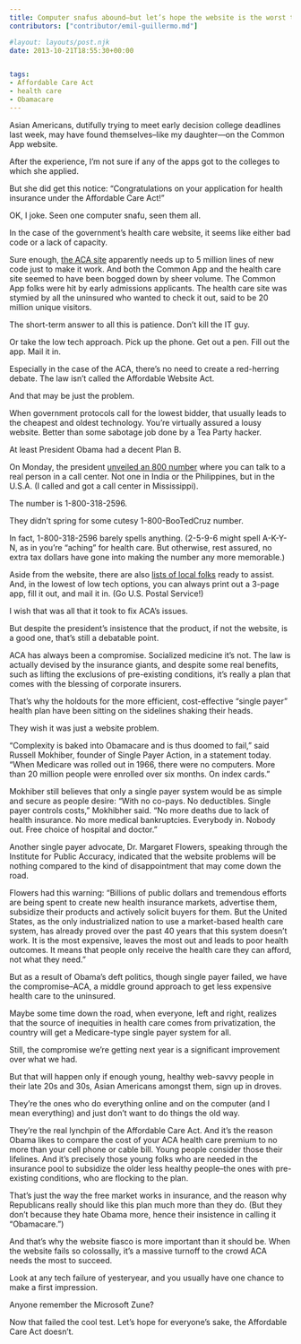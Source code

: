 ```yaml
---
title: Computer snafus abound–but let’s hope the website is the worst thing about the Affordable Care Act
contributors: ["contributor/emil-guillermo.md"]

#layout: layouts/post.njk
date: 2013-10-21T18:55:30+00:00


tags:
- Affordable Care Act
- health care
- Obamacare
---
```


Asian Americans, dutifully trying to meet early decision college deadlines last week, may have found themselves–like my daughter—on the Common App website.

After the experience, I’m not sure if any of the apps got to the colleges to which she applied.

But she did get this notice: “Congratulations on your application for health insurance under the Affordable Care Act!”

OK, I joke. Seen one computer snafu, seen them all.

In the case of the government’s health care website, it seems like either bad code or a lack of capacity.

Sure enough, [the ACA site](https://www.healthcare.gov) apparently needs up to 5 million lines of new code just to make it work. And both the Common App and the health care site seemed to have been bogged down by sheer volume. The Common App folks were hit by early admissions applicants. The health care site was stymied by all the uninsured who wanted to check it out, said to be 20 million unique visitors.

The short-term answer to all this is patience. Don’t kill the IT guy.

Or take the low tech approach. Pick up the phone. Get out a pen. Fill out the app. Mail it in.

Especially in the case of the ACA, there’s no need to create a red-herring debate. The law isn’t called the Affordable Website Act.

And that may be just the problem.

When government protocols call for the lowest bidder, that usually leads to the cheapest and oldest technology. You’re virtually assured a lousy website. Better than some sabotage job done by a Tea Party hacker.

At least President Obama had a decent Plan B.

On Monday, the president [unveiled an 800 number](https://www.whitehouse.gov/the-press-office/2013/10/21/remarks-president-affordable-care-act) where you can talk to a real person in a call center. Not one in India or the Philippines, but in the U.S.A. (I called and got a call center in Mississippi).

The number is 1-800-318-2596.

They didn’t spring for some cutesy 1-800-BooTedCruz number.

In fact, 1-800-318-2596 barely spells anything. (2-5-9-6 might spell A-K-Y-N, as in you’re “aching” for health care. But otherwise, rest assured, no extra tax dollars have gone into making the number any more memorable.)

Aside from the website, there are also [lists of local folks](https://localhelp.healthcare.gov/) ready to assist. And, in the lowest of low tech options, you can always print out a 3-page app, fill it out, and mail it in. (Go U.S. Postal Service!)

I wish that was all that it took to fix ACA’s issues.

But despite the president’s insistence that the product, if not the website, is a good one, that’s still a debatable point.

ACA has always been a compromise. Socialized medicine it’s not. The law is actually devised by the insurance giants, and despite some real benefits, such as lifting the exclusions of pre-existing conditions, it’s really a plan that comes with the blessing of corporate insurers.

That’s why the holdouts for the more efficient, cost-effective “single payer” health plan have been sitting on the sidelines shaking their heads.

They wish it was just a website problem.

“Complexity is baked into Obamacare and is thus doomed to fail,” said Russell Mokhiber, founder of Single Payer Action, in a statement today. “When Medicare was rolled out in 1966, there were no computers. More than 20 million people were enrolled over six months. On index cards.”

Mokhiber still believes that only a single payer system would be as simple and secure as people desire: “With no co-pays. No deductibles. Single payer controls costs,” Mokhibher said. “No more deaths due to lack of health insurance. No more medical bankruptcies. Everybody in. Nobody out. Free choice of hospital and doctor.”

Another single payer advocate, Dr. Margaret Flowers, speaking through the Institute for Public Accuracy, indicated that the website problems will be nothing compared to the kind of disappointment that may come down the road.

Flowers had this warning: “Billions of public dollars and tremendous efforts are being spent to create new health insurance markets, advertise them, subsidize their products and actively solicit buyers for them. But the United States, as the only industrialized nation to use a market-based health care system, has already proved over the past 40 years that this system doesn’t work. It is the most expensive, leaves the most out and leads to poor health outcomes. It means that people only receive the health care they can afford, not what they need.”

But as a result of Obama’s deft politics, though single payer failed, we have the compromise–ACA, a middle ground approach to get less expensive health care to the uninsured.

Maybe some time down the road, when everyone, left and right, realizes that the source of inequities in health care comes from privatization, the country will get a Medicare-type single payer system for all.

Still, the compromise we’re getting next year is a significant improvement over what we had.

But that will happen only if enough young, healthy web-savvy people in their late 20s and 30s, Asian Americans amongst them, sign up in droves.

They’re the ones who do everything online and on the computer (and I mean everything) and just don’t want to do things the old way.

They’re the real lynchpin of the Affordable Care Act. And it’s the reason Obama likes to compare the cost of your ACA health care premium to no more than your cell phone or cable bill. Young people consider those their lifelines. And it’s precisely those young folks who are needed in the insurance pool to subsidize the older less healthy people–the ones with pre-existing conditions, who are flocking to the plan.

That’s just the way the free market works in insurance, and the reason why Republicans really should like this plan much more than they do. (But they don’t because they hate Obama more, hence their insistence in calling it “Obamacare.”)

And that’s why the website fiasco is more important than it should be. When the website fails so colossally, it’s a massive turnoff to the crowd ACA needs the most to succeed.

Look at any tech failure of yesteryear, and you usually have one chance to make a first impression.

Anyone remember the Microsoft Zune?

Now that failed the cool test. Let’s hope for everyone’s sake, the Affordable Care Act doesn’t.
